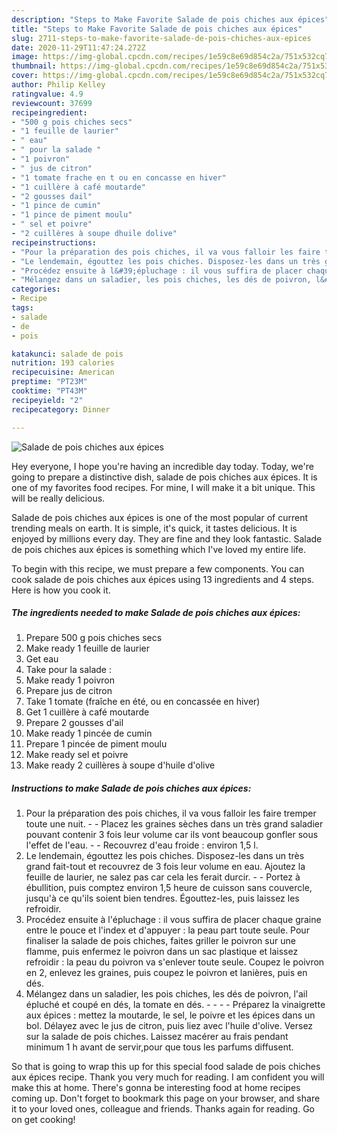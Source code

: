 ```yaml
---
description: "Steps to Make Favorite Salade de pois chiches aux épices"
title: "Steps to Make Favorite Salade de pois chiches aux épices"
slug: 2711-steps-to-make-favorite-salade-de-pois-chiches-aux-epices
date: 2020-11-29T11:47:24.272Z
image: https://img-global.cpcdn.com/recipes/1e59c8e69d854c2a/751x532cq70/salade-de-pois-chiches-aux-epices-photo-principale-de-la-recette.jpg
thumbnail: https://img-global.cpcdn.com/recipes/1e59c8e69d854c2a/751x532cq70/salade-de-pois-chiches-aux-epices-photo-principale-de-la-recette.jpg
cover: https://img-global.cpcdn.com/recipes/1e59c8e69d854c2a/751x532cq70/salade-de-pois-chiches-aux-epices-photo-principale-de-la-recette.jpg
author: Philip Kelley
ratingvalue: 4.9
reviewcount: 37699
recipeingredient:
- "500 g pois chiches secs"
- "1 feuille de laurier"
- " eau"
- " pour la salade "
- "1 poivron"
- " jus de citron"
- "1 tomate frache en t ou en concasse en hiver"
- "1 cuillère à café moutarde"
- "2 gousses dail"
- "1 pince de cumin"
- "1 pince de piment moulu"
- " sel et poivre"
- "2 cuillères à soupe dhuile dolive"
recipeinstructions:
- "Pour la préparation des pois chiches, il va vous falloir les faire tremper toute une nuit.   Placez les graines sèches dans un très grand saladier pouvant contenir 3 fois leur volume car ils vont beaucoup gonfler sous l&#39;effet de l&#39;eau.  Recouvrez d&#39;eau froide : environ 1,5 l."
- "Le lendemain, égouttez les pois chiches. Disposez-les dans un très grand fait-tout et recouvrez de 3 fois leur volume en eau. Ajoutez la feuille de laurier, ne salez pas car cela les ferait durcir.  Portez à ébullition, puis comptez environ 1,5 heure de cuisson sans couvercle, jusqu&#39;à ce qu&#39;ils soient bien tendres. Égouttez-les, puis laissez les refroidir."
- "Procédez ensuite à l&#39;épluchage : il vous suffira de placer chaque graine entre le pouce et l&#39;index et d&#39;appuyer : la peau part toute seule. Pour finaliser la salade de pois chiches, faites griller le poivron sur une flamme, puis enfermez le poivron dans un sac plastique et laissez refroidir : la peau du poivron va s&#39;enlever toute seule. Coupez le poivron en 2, enlevez les graines, puis coupez le poivron et lanières, puis en dés."
- "Mélangez dans un saladier, les pois chiches, les dés de poivron, l&#39;ail épluché et coupé en dés, la tomate en dés.     Préparez la vinaigrette aux épices : mettez la moutarde, le sel, le poivre et les épices dans un bol. Délayez avec le jus de citron, puis liez avec l&#39;huile d&#39;olive. Versez sur la salade de pois chiches. Laissez macérer au frais pendant minimum 1 h avant de servir,pour que tous les parfums diffusent."
categories:
- Recipe
tags:
- salade
- de
- pois

katakunci: salade de pois 
nutrition: 193 calories
recipecuisine: American
preptime: "PT23M"
cooktime: "PT43M"
recipeyield: "2"
recipecategory: Dinner

---
```



![Salade de pois chiches aux épices](https://img-global.cpcdn.com/recipes/1e59c8e69d854c2a/751x532cq70/salade-de-pois-chiches-aux-epices-photo-principale-de-la-recette.jpg)

Hey everyone, I hope you're having an incredible day today. Today, we're going to prepare a distinctive dish, salade de pois chiches aux épices. It is one of my favorites food recipes. For mine, I will make it a bit unique. This will be really delicious.

Salade de pois chiches aux épices is one of the most popular of current trending meals on earth. It is simple, it's quick, it tastes delicious. It is enjoyed by millions every day. They are fine and they look fantastic. Salade de pois chiches aux épices is something which I've loved my entire life.




To begin with this recipe, we must prepare a few components. You can cook salade de pois chiches aux épices using 13 ingredients and 4 steps. Here is how you cook it.

<!--inarticleads1-->

##### The ingredients needed to make Salade de pois chiches aux épices:

1. Prepare 500 g pois chiches secs
1. Make ready 1 feuille de laurier
1. Get  eau
1. Take  pour la salade :
1. Make ready 1 poivron
1. Prepare  jus de citron
1. Take 1 tomate (fraîche en été, ou en concassée en hiver)
1. Get 1 cuillère à café moutarde
1. Prepare 2 gousses d&#39;ail
1. Make ready 1 pincée de cumin
1. Prepare 1 pincée de piment moulu
1. Make ready  sel et poivre
1. Make ready 2 cuillères à soupe d&#39;huile d&#39;olive




<!--inarticleads2-->

##### Instructions to make Salade de pois chiches aux épices:

1. Pour la préparation des pois chiches, il va vous falloir les faire tremper toute une nuit.  -  - Placez les graines sèches dans un très grand saladier pouvant contenir 3 fois leur volume car ils vont beaucoup gonfler sous l&#39;effet de l&#39;eau. -  - Recouvrez d&#39;eau froide : environ 1,5 l.
1. Le lendemain, égouttez les pois chiches. Disposez-les dans un très grand fait-tout et recouvrez de 3 fois leur volume en eau. Ajoutez la feuille de laurier, ne salez pas car cela les ferait durcir. -  - Portez à ébullition, puis comptez environ 1,5 heure de cuisson sans couvercle, jusqu&#39;à ce qu&#39;ils soient bien tendres. Égouttez-les, puis laissez les refroidir.
1. Procédez ensuite à l&#39;épluchage : il vous suffira de placer chaque graine entre le pouce et l&#39;index et d&#39;appuyer : la peau part toute seule. Pour finaliser la salade de pois chiches, faites griller le poivron sur une flamme, puis enfermez le poivron dans un sac plastique et laissez refroidir : la peau du poivron va s&#39;enlever toute seule. Coupez le poivron en 2, enlevez les graines, puis coupez le poivron et lanières, puis en dés.
1. Mélangez dans un saladier, les pois chiches, les dés de poivron, l&#39;ail épluché et coupé en dés, la tomate en dés. -  -   -  - Préparez la vinaigrette aux épices : mettez la moutarde, le sel, le poivre et les épices dans un bol. Délayez avec le jus de citron, puis liez avec l&#39;huile d&#39;olive. Versez sur la salade de pois chiches. Laissez macérer au frais pendant minimum 1 h avant de servir,pour que tous les parfums diffusent.




So that is going to wrap this up for this special food salade de pois chiches aux épices recipe. Thank you very much for reading. I am confident you will make this at home. There's gonna be interesting food at home recipes coming up. Don't forget to bookmark this page on your browser, and share it to your loved ones, colleague and friends. Thanks again for reading. Go on get cooking!
